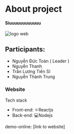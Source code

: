 
# About project

#### Siuuuuuuuuuuuu

![logo web](https://res.cloudinary.com/dw8ilqth2/image/upload/v1669810270/logo_mwaet4_eeffwp.png)
## Participants:
- Nguyễn Đức Toàn ( Leader )
- Nguyễn Thanh
- Trần Lương Tiến Sĩ
- Nguyễn Thành Trung

### Website
Tech stack
- Front-end: ⚛️Reactjs
- Back-end: 💻Nodejs

demo-online: [link to website]

